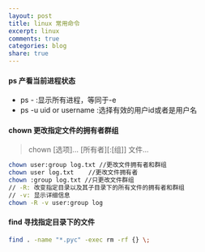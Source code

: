```yaml
---
layout: post
title: linux 常用命令
excerpt: linux
comments: true
categories: blog
share: true
---
```


#### ps 产看当前进程状态

* ps - :显示所有进程，等同于-e
* ps -u uid or username :选择有效的用户id或者是用户名

#### chown 更改指定文件的拥有者群组

> chown [选项]... [所有者][:[组]] 文件...

```sh
chown user:group log.txt //更改文件拥有者和群组
chown user log.txt    //更改文件拥有者
chown :group log.txt //只更改文件群组
// -R: 改变指定目录以及其子目录下的所有文件的拥有者和群组
// -v: 显示详细信息
chown -R -v user:group log
```

#### find 寻找指定目录下的文件

```sh
find . -name "*.pyc" -exec rm -rf {} \;
```
